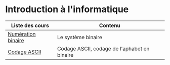 # Introduction à l'informatique

| Liste des cours                              | Contenu                             |
| -------------------------------------------- | ----------------------------------- |
| [Numération binaire](numeration_binaire.md) | Le système binaire |
| [Codage ASCII](ascii.md) | Codage ASCII, codage de l'aphabet en binaire |